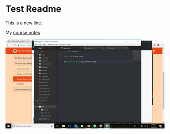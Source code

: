 # Test Readme

This is a new line.

My [course notes](./notes.txt)

![Image of My Atom Editor](./images/screenshot.png)
